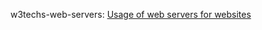 w3techs-web-servers: [Usage of web servers for websites](https://w3techs.com/technologies/overview/web_server/all)  
